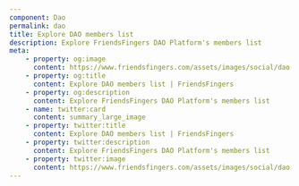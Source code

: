 ```yaml
---
component: Dao
permalink: dao
title: Explore DAO members list
description: Explore FriendsFingers DAO Platform's members list
meta: 
    - property: og:image
      content: https://www.friendsfingers.com/assets/images/social/dao.jpg
    - property: og:title
      content: Explore DAO members list | FriendsFingers
    - property: og:description
      content: Explore FriendsFingers DAO Platform's members list
    - name: twitter:card
      content: summary_large_image
    - property: twitter:title
      content: Explore DAO members list | FriendsFingers
    - property: twitter:description
      content: Explore FriendsFingers DAO Platform's members list
    - property: twitter:image
      content: https://www.friendsfingers.com/assets/images/social/dao.jpg
---
```

